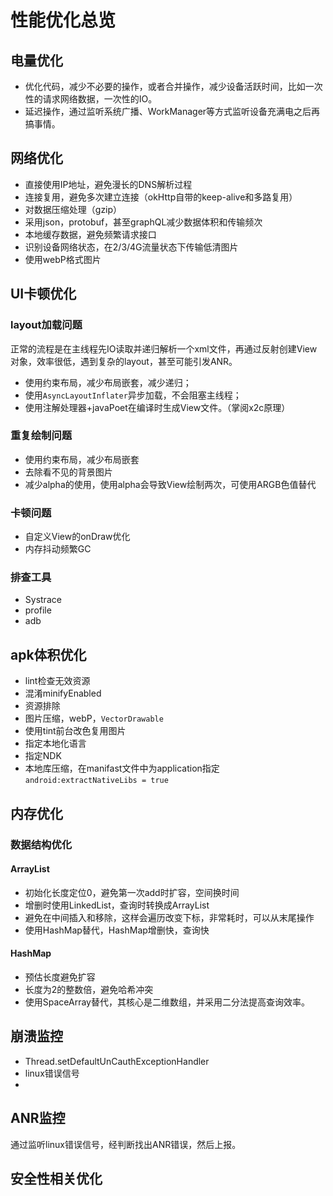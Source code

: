 # 性能优化总览


<!--more-->

## 电量优化

- 优化代码，减少不必要的操作，或者合并操作，减少设备活跃时间，比如一次性的请求网络数据，一次性的IO。
- 延迟操作，通过监听系统广播、WorkManager等方式监听设备充满电之后再搞事情。

## 网络优化

- 直接使用IP地址，避免漫长的DNS解析过程
- 连接复用，避免多次建立连接（okHttp自带的keep-alive和多路复用）
- 对数据压缩处理（gzip）
- 采用json，protobuf，甚至graphQL减少数据体积和传输频次
- 本地缓存数据，避免频繁请求接口
- 识别设备网络状态，在2/3/4G流量状态下传输低清图片
- 使用webP格式图片

## UI卡顿优化

### layout加载问题

正常的流程是在主线程先IO读取并递归解析一个xml文件，再通过反射创建View对象，效率很低，遇到复杂的layout，甚至可能引发ANR。

- 使用约束布局，减少布局嵌套，减少递归；
- 使用`AsyncLayoutInflater`异步加载，不会阻塞主线程；
- 使用注解处理器+javaPoet在编译时生成View文件。（掌阅x2c原理）

### 重复绘制问题

- 使用约束布局，减少布局嵌套
- 去除看不见的背景图片
- 减少alpha的使用，使用alpha会导致View绘制两次，可使用ARGB色值替代

### 卡顿问题

- 自定义View的onDraw优化
- 内存抖动频繁GC

### 排查工具

- Systrace
- profile
- adb

## apk体积优化

- lint检查无效资源
- 混淆minifyEnabled
- 资源排除
- 图片压缩，webP，`VectorDrawable`
- 使用tint前台改色复用图片
- 指定本地化语言
- 指定NDK
- 本地库压缩，在manifast文件中为application指定`android:extractNativeLibs = true`

## 内存优化

### 数据结构优化

#### ArrayList

- 初始化长度定位0，避免第一次add时扩容，空间换时间
- 增删时使用LinkedList，查询时转换成ArrayList
- 避免在中间插入和移除，这样会遍历改变下标，非常耗时，可以从末尾操作
- 使用HashMap替代，HashMap增删快，查询快

#### HashMap

- 预估长度避免扩容
- 长度为2的整数倍，避免哈希冲突
- 使用SpaceArray替代，其核心是二维数组，并采用二分法提高查询效率。

## 崩溃监控

- Thread.setDefaultUnCauthExceptionHandler
- linux错误信号
- 
## ANR监控

通过监听linux错误信号，经判断找出ANR错误，然后上报。

## 安全性相关优化
